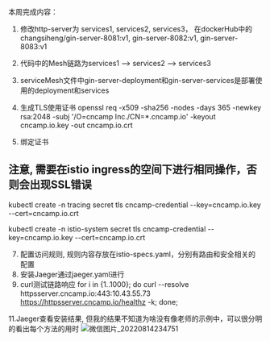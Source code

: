 本周完成内容：

1. 修改http-server为 services1, services2, services3， 在dockerHub中的changsiheng/gin-server-8081:v1, gin-server-8082:v1, gin-server-8083:v1
2. 代码中的Mesh链路为services1 --> services2 --> services3
3. serviceMesh文件中gin-server-deployment和gin-server-services是部署使用的deployment和services
4. 生成TLS使用证书
openssl req -x509 -sha256 -nodes -days 365 -newkey rsa:2048 -subj '/O=cncamp Inc./CN=*.cncamp.io' -keyout cncamp.io.key -out cncamp.io.crt

5. 绑定证书
## 注意, 需要在istio ingress的空间下进行相同操作，否则会出现SSL错误
kubectl create -n tracing secret tls cncamp-credential --key=cncamp.io.key --cert=cncamp.io.crt

kubectl create -n istio-system secret tls cncamp-credential --key=cncamp.io.key --cert=cncamp.io.crt


7. 配置访问规则, 规则内容存放在istio-specs.yaml，分别有路由和安全相关的配置
8. 安装Jaeger通过jaeger.yaml进行
10. curl测试链路响应
for i in {1..1000}; do curl --resolve httpsserver.cncamp.io:443:10.43.55.73 https://httpsserver.cncamp.io/healthz -k; done;

11.Jaeger查看安装结果, 但我的结果不知道为啥没有像老师的示例中，可以很分明的看出每个方法的用时
![微信图片_20220814234751](https://user-images.githubusercontent.com/16226183/184544765-7a9c99a1-e8c3-4634-84ef-f99cc11ef09b.png)
